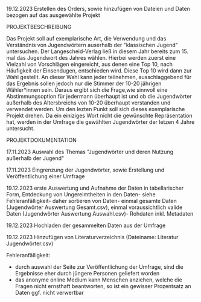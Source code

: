 19.12.2023 Erstellen des Orders, sowie hinzufügen von Dateien und Daten bezogen auf das ausgewählte Projekt

PROJEKTBESCHREIBUNG

Das Projekt soll auf exemplarische Art, die Verwendung und das Verständnis von Jugendwörtern auserhalb der "klassischen Jugend" untersuchen. 
Der Langescheid-Verlag ließ in diesem Jahr bereits zum 15. mal das Jugendwort des Jahres wählen. Hierbei werden zuerst eine Vielzahl von Vorschlägen eingereicht, aus denen eine Top 10, nach Häufigkeit der Einsendugen, entschieden wird. Diese Top 10 wird dann zur Wahl gestellt. An dieser Wahl kann jeder teilnehmen, ausschlaggebend für das Ergebnis sollen jedoch nur die Stimmer der 10-20 jährigen Wähler*innen sein.
Daraus ergibt sich die Frage,wie sinnvoll eine Abstimmungsoption für jedermann überhaupt ist und ob die Jugendwörter außerhalb des Altersbreichs von 10-20 überhaupt verstanden und verwendet werden. 
Um den lezten Punkt soll sich dieses exemplarische Projekt drehen. Da ein einiziges Wort nicht die gewünschte Repräsentation hat, werden in der Umfrage die gewählten Jugendwörter der letzen 4 Jahre untersucht. 

PROJEKTDOKUMENTATION 

17.11.2023 Auswahl des Themas "Jugendwörter und deren Nutzung außerhalb der Jugend"

17.11.2023 Eingrenzung der Jugendwörter, sowie Erstellung und Veröffentlichung einer Umfrage 

19.12.2023 erste Auswertung und Aufnahme der Daten in tabellarischer Form, Entdeckung von Ungereimtheiten in den Daten- siehe Fehleranfälligkeit- daher sortieren von Daten- einmal gesamte Daten (Jugendwörter Auswertung Gesamt.csv), einmal voraussichtlich valide Daten (Jugendwörter Auswertung Auswahl.csv)- Rohdaten inkl. Metadaten

19.12.2023 Hochladen der gesammelten Daten aus der Umfrage 

19.12.2023 Hinzufügen von Literaturverzeichnis (Dateiname: Literatur Jugendwörter.csv)


Fehleranfälligkeit:
- durch auswahl der Seite zur Veröffentlichung der  Umfrage, sind die Ergebnisse eher durch jüngere Personen geliefert worden
- das anonyme online Medium kann Menschen anziehen, welche die Fragen nicht ernsthaft beantworten, so ist ein gewisser Prozentsatz an Daten ggf. nicht verwertbar
